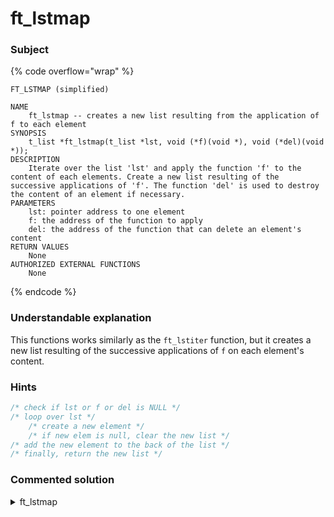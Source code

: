 # ft\_lstmap

### Subject

{% code overflow="wrap" %}
```
FT_LSTMAP (simplified)

NAME
    ft_lstmap -- creates a new list resulting from the application of f to each element
SYNOPSIS
    t_list *ft_lstmap(t_list *lst, void (*f)(void *), void (*del)(void *));
DESCRIPTION
    Iterate over the list 'lst' and apply the function 'f' to the content of each elements. Create a new list resulting of the successive applications of 'f'. The function 'del' is used to destroy the content of an element if necessary.
PARAMETERS
    lst: pointer address to one element
    f: the address of the function to apply
    del: the address of the function that can delete an element's content
RETURN VALUES
    None
AUTHORIZED EXTERNAL FUNCTIONS
    None
```
{% endcode %}

### Understandable explanation

This functions works similarly as the `ft_lstiter` function, but it creates a new list resulting of the successive applications of `f` on each element's content.

### Hints

```c
/* check if lst or f or del is NULL */
/* loop over lst */
    /* create a new element */
    /* if new elem is null, clear the new list */
/* add the new element to the back of the list */
/* finally, return the new list */
```

### Commented solution

<details>

<summary>ft_lstmap</summary>

```c
#include "libft.h"

t_list *ft_lstmap(t_list *lst, void *(*f)(void *), void (*del)(void *))
{
    t_list *new_list;
    t_list *new_obj;
    
    if (!lst || !f || !del)
        return (NULL);
    new_list = NULL;
    /* loop over the existing list */
    while (lst)
    {
        /* create a new object with the content being the result
         * of the application of the function f on the current element's
         * content
         */
        new_obj = ft_lstnew(f(lst->content));
        if (!new_obj)
        {
            /* if the new object is null, clear the new list */
            ft_lstclear(&new_list, del);
            return (NULL);
        }
        /* if there is a new object, add it to the back of the new list */
        ft_lstadd_back(&new_list, new_obj);
        lst = lst->next;
    }
    /* finally, we return the new list */
    return (new_list);
}
```

</details>
